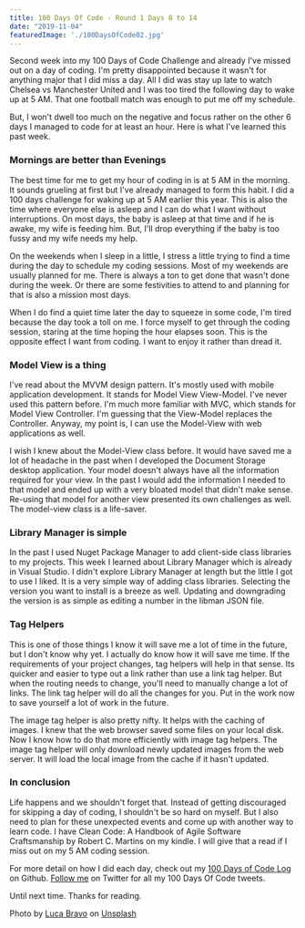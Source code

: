 ```yaml
---
title: 100 Days Of Code - Round 1 Days 8 to 14
date: "2019-11-04"
featuredImage: './100DaysOfCode02.jpg'
---
```


Second week into my 100 Days of Code Challenge and already I've missed out on a day of coding. I'm pretty disappointed because it wasn't for anything major that I did miss a day. All I did was stay up late to watch Chelsea vs Manchester United and I was too tired the following day to wake up at 5 AM. That one football match was enough to put me off my schedule.

But, I won't dwell too much on the negative and focus rather on the other 6 days I managed to code for at least an hour. Here is what I've learned this past week.

<!-- end -->

### Mornings are better than Evenings

The best time for me to get my hour of coding in is at 5 AM in the morning. It sounds grueling at first but I've already managed to form this habit. I did a 100 days challenge for waking up at 5 AM earlier this year. This is also the time where everyone else is asleep and I can do what I want without interruptions. On most days, the baby is asleep at that time and if he is awake, my wife is feeding him. But, I'll drop everything if the baby is too fussy and my wife needs my help.

On the weekends when I sleep in a little, I stress a little trying to find a time during the day to schedule my coding sessions. Most of my weekends are usually planned for me. There is always a ton to get done that wasn't done during the week. Or there are some festivities to attend to and planning for that is also a mission most days.

When I do find a quiet time later the day to squeeze in some code, I'm tired because the day took a toll on me. I force myself to get through the coding session, staring at the time hoping the hour elapses soon. This is the opposite effect I want from coding. I want to enjoy it rather than dread it.

### Model View is a thing

I've read about the MVVM design pattern. It's mostly used with mobile application development. It stands for Model View View-Model. I've never used this pattern before. I'm much more familiar with MVC, which stands for Model View Controller. I'm guessing that the View-Model replaces the Controller. Anyway, my point is, I can use the Model-View with web applications as well.

I wish I knew about the Model-View class before. It would have saved me a lot of headache in the past when I developed the Document Storage desktop application. Your model doesn't always have all the information required for your view. In the past I would add the information I needed to that model and ended up with a very bloated model that didn't make sense. Re-using that model for another view presented its own challenges as well. The model-view class is a life-saver.

### Library Manager is simple

In the past I used Nuget Package Manager to add client-side class libraries to my projects. This week I learned about Library Manager which is already in Visual Studio. I didn't explore Library Manager at length but the little I got to use I liked. It is a very simple way of adding class libraries. Selecting the version you want to install is a breeze as well. Updating and downgrading the version is as simple as editing a number in the libman JSON file.

### Tag Helpers

This is one of those things I know it will save me a lot of time in the future, but I don't know why yet. I actually do know how it will save me time. If the requirements of your project changes, tag helpers will help in that sense. Its quicker and easier to type out a link rather than use a link tag helper. But when the routing needs to change, you'll need to manually change a lot of links. The link tag helper will do all the changes for you. Put in the work now to save yourself a lot of work in the future.

The image tag helper is also pretty nifty. It helps with the caching of images. I knew that the web browser saved some files on your local disk. Now I know how to do that more efficiently with image tag helpers. The image tag helper will only download newly updated images from the web server. It will load the local image from the cache if it hasn't updated.

### In conclusion

Life happens and we shouldn't forget that. Instead of getting discouraged for skipping a day of coding, I shouldn't be so hard on myself. But I also need to plan for these unexpected events and come up with another way to learn code. I have Clean Code: A Handbook of Agile Software Craftsmanship by Robert C. Martins on my kindle. I will give that a read if I miss out on my 5 AM coding session.

For more detail on how I did each day, check out my [100 Days of Code Log](https://github.com/Lakendary/100-days-of-code/blob/master/log.md) on Github. [Follow me](https://twitter.com/lkn_ant) on Twitter for all my 100 Days Of Code tweets.

Until next time. Thanks for reading.

Photo by [Luca Bravo](https://unsplash.com/@lucabravo?utm_source=unsplash&utm_medium=referral&utm_content=creditCopyText) on [Unsplash](https://unsplash.com/s/photos/computer?utm_source=unsplash&utm_medium=referral&utm_content=creditCopyText)
